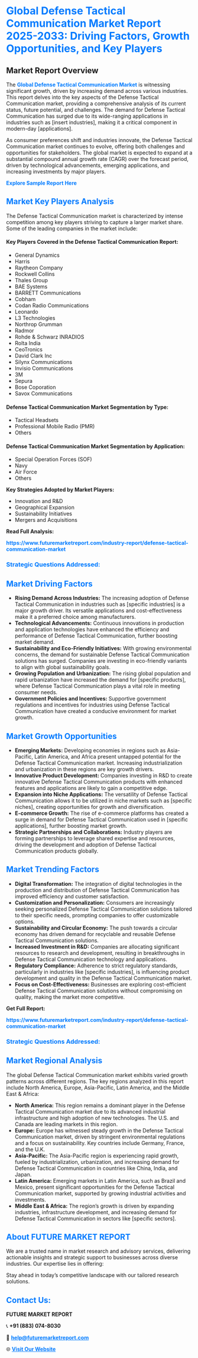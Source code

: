 <h1 style="color: #007BFF;">Global Defense Tactical Communication Market Report 2025-2033: Driving Factors, Growth Opportunities, and Key Players</h1>

<section id="overview">
<h2>Market Report Overview</h2>
<p>The <a href="https://www.futuremarketreport.com/industry-report/defense-tactical-communication-market" style="color: #007BFF; text-decoration: none;"><strong>Global Defense Tactical Communication Market</strong></a> is witnessing significant growth, driven by increasing demand across various industries. This report delves into the key aspects of the Defense Tactical Communication market, providing a comprehensive analysis of its current status, future potential, and challenges. The demand for Defense Tactical Communication has surged due to its wide-ranging applications in industries such as [insert industries], making it a critical component in modern-day [applications].</p>
<p>As consumer preferences shift and industries innovate, the Defense Tactical Communication market continues to evolve, offering both challenges and opportunities for stakeholders. The global market is expected to expand at a substantial compound annual growth rate (CAGR) over the forecast period, driven by technological advancements, emerging applications, and increasing investments by major players.</p>
</section>

<section id="overview">
<p><a href="https://www.futuremarketreport.com/request-sample/reportId=101809" style="color: #007BFF; text-decoration: none;"><strong>Explore Sample Report Here</strong></a></p>
</section>

<section id="key-players">
<h2 style="color: #007BFF;">Market Key Players Analysis</h2>
<p>The Defense Tactical Communication market is characterized by intense competition among key players striving to capture a larger market share. Some of the leading companies in the market include:</p>
<h4>Key Players Covered in the Defense Tactical Communication Report:</h4>
<ul><li>General Dynamics</li><li>Harris</li><li>Raytheon Company</li><li>Rockwell Collins</li><li>Thales Group</li><li>BAE Systems</li><li>BARRETT Communications</li><li>Cobham</li><li>Codan Radio Communications</li><li>Leonardo</li><li>L3 Technologies</li><li>Northrop Grumman</li><li>Radmor</li><li>Rohde &amp; Schwarz INRADIOS</li><li>Rolta India</li><li>CeoTronics</li><li>David Clark Inc</li><li>Silynx Communications</li><li>Invisio Communications</li><li>3M</li><li>Sepura</li><li>Bose Coporation</li><li>Savox Communications</li></ul>
<h4>Defense Tactical Communication Market Segmentation by Type:</h4>
<ul><li>Tactical Headsets</li><li>Professional Mobile Radio (PMR)</li><li>Others</li></ul>

<h4>Defense Tactical Communication Market Segmentation by Application:</h4>
<ul><li>Special Operation Forces (SOF)</li><li>Navy</li><li>Air Force</li><li>Others</li></ul>
<p><strong>Key Strategies Adopted by Market Players:</strong></p>
<ul>
<li>Innovation and R&D</li>
<li>Geographical Expansion</li>
<li>Sustainability Initiatives</li>
<li>Mergers and Acquisitions</li>
</ul>
</section>

<section>
<p><strong>Read Full Analysis: </strong></p><a href="https://www.futuremarketreport.com/industry-report/defense-tactical-communication-market" style="color: #007BFF; text-decoration: none;"><strong>https://www.futuremarketreport.com/industry-report/defense-tactical-communication-market</strong></a>
<h3 style="color: #007BFF;">Strategic Questions Addressed:</h3>
</section>

<section id="driving-factors">
<h2 style="color: #007BFF;">Market Driving Factors</h2>
<ul>
<li><strong>Rising Demand Across Industries:</strong> The increasing adoption of Defense Tactical Communication in industries such as [specific industries] is a major growth driver. Its versatile applications and cost-effectiveness make it a preferred choice among manufacturers.</li>
<li><strong>Technological Advancements:</strong> Continuous innovations in production and application technologies have enhanced the efficiency and performance of Defense Tactical Communication, further boosting market demand.</li>
<li><strong>Sustainability and Eco-Friendly Initiatives:</strong> With growing environmental concerns, the demand for sustainable Defense Tactical Communication solutions has surged. Companies are investing in eco-friendly variants to align with global sustainability goals.</li>
<li><strong>Growing Population and Urbanization:</strong> The rising global population and rapid urbanization have increased the demand for [specific products], where Defense Tactical Communication plays a vital role in meeting consumer needs.</li>
<li><strong>Government Policies and Incentives:</strong> Supportive government regulations and incentives for industries using Defense Tactical Communication have created a conducive environment for market growth.</li>
</ul>
</section>

<section id="growth-opportunities">
<h2 style="color: #007BFF;">Market Growth Opportunities</h2>
<ul>
<li><strong>Emerging Markets:</strong> Developing economies in regions such as Asia-Pacific, Latin America, and Africa present untapped potential for the Defense Tactical Communication market. Increasing industrialization and urbanization in these regions are key growth drivers.</li>
<li><strong>Innovative Product Development:</strong> Companies investing in R&D to create innovative Defense Tactical Communication products with enhanced features and applications are likely to gain a competitive edge.</li>
<li><strong>Expansion into Niche Applications:</strong> The versatility of Defense Tactical Communication allows it to be utilized in niche markets such as [specific niches], creating opportunities for growth and diversification.</li>
<li><strong>E-commerce Growth:</strong> The rise of e-commerce platforms has created a surge in demand for Defense Tactical Communication used in [specific applications], further boosting market growth.</li>
<li><strong>Strategic Partnerships and Collaborations:</strong> Industry players are forming partnerships to leverage shared expertise and resources, driving the development and adoption of Defense Tactical Communication products globally.</li>
</ul>
</section>

<section id="trending-factors">
<h2 style="color: #007BFF;">Market Trending Factors</h2>
<ul>
<li><strong>Digital Transformation:</strong> The integration of digital technologies in the production and distribution of Defense Tactical Communication has improved efficiency and customer satisfaction.</li>
<li><strong>Customization and Personalization:</strong> Consumers are increasingly seeking personalized Defense Tactical Communication solutions tailored to their specific needs, prompting companies to offer customizable options.</li>
<li><strong>Sustainability and Circular Economy:</strong> The push towards a circular economy has driven demand for recyclable and reusable Defense Tactical Communication solutions.</li>
<li><strong>Increased Investment in R&D:</strong> Companies are allocating significant resources to research and development, resulting in breakthroughs in Defense Tactical Communication technology and applications.</li>
<li><strong>Regulatory Compliance:</strong> Adherence to strict regulatory standards, particularly in industries like [specific industries], is influencing product development and quality in the Defense Tactical Communication market.</li>
<li><strong>Focus on Cost-Effectiveness:</strong> Businesses are exploring cost-efficient Defense Tactical Communication solutions without compromising on quality, making the market more competitive.</li>
</ul>
</section>

<section>
<p><strong>Get Full Report: </strong></p><a href="https://www.futuremarketreport.com/industry-report/defense-tactical-communication-market" style="color: #007BFF; text-decoration: none;"><strong>https://www.futuremarketreport.com/industry-report/defense-tactical-communication-market</strong></a>
<h3 style="color: #007BFF;">Strategic Questions Addressed:</h3>
</section>


<section id="regional-analysis">
<h2 style="color: #007BFF;">Market Regional Analysis</h2>
<p>The global Defense Tactical Communication market exhibits varied growth patterns across different regions. The key regions analyzed in this report include North America, Europe, Asia-Pacific, Latin America, and the Middle East & Africa:</p>
<ul>
<li><strong>North America:</strong> This region remains a dominant player in the Defense Tactical Communication market due to its advanced industrial infrastructure and high adoption of new technologies. The U.S. and Canada are leading markets in this region.</li>
<li><strong>Europe:</strong> Europe has witnessed steady growth in the Defense Tactical Communication market, driven by stringent environmental regulations and a focus on sustainability. Key countries include Germany, France, and the U.K.</li>
<li><strong>Asia-Pacific:</strong> The Asia-Pacific region is experiencing rapid growth, fueled by industrialization, urbanization, and increasing demand for Defense Tactical Communication in countries like China, India, and Japan.</li>
<li><strong>Latin America:</strong> Emerging markets in Latin America, such as Brazil and Mexico, present significant opportunities for the Defense Tactical Communication market, supported by growing industrial activities and investments.</li>
<li><strong>Middle East & Africa:</strong> The region’s growth is driven by expanding industries, infrastructure development, and increasing demand for Defense Tactical Communication in sectors like [specific sectors].</li>
</ul>
</section>

<footer>
<h2 style="color: #007BFF;">About FUTURE MARKET REPORT</h2>
<p>We are a trusted name in market research and advisory services, delivering actionable insights and strategic support to businesses across diverse industries. Our expertise lies in offering:</p>

<p>Stay ahead in today’s competitive landscape with our tailored research solutions.</p>

<h2 style="color: #007BFF;">Contact Us:</h2>
<p><strong>FUTURE MARKET REPORT</strong></p>
<p>📞 <strong>+91 (883) 074-8030</strong></p>
<p>📧 <strong><a href="mailto:help@futuremarketreport.com" style="color: #007BFF;">help@futuremarketreport.com</a></strong></p>
<p>🌐 <strong><a href="https://www.futuremarketreport.com/" style="color: #007BFF;">Visit Our Website</a></strong></p>
</footer>